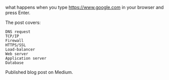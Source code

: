 what happens when you type https://www.google.com in your browser and press Enter.

The post covers:

    DNS request
    TCP/IP
    Firewall
    HTTPS/SSL
    Load-balancer
    Web server
    Application server
    Database

Published blog post on Medium.
